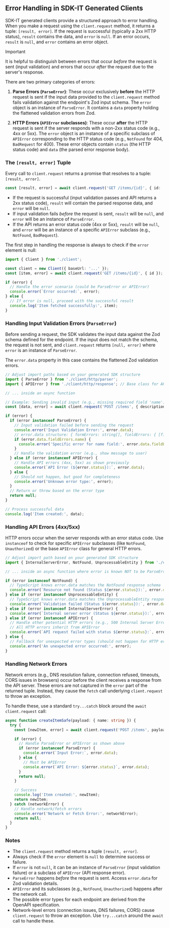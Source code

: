 ## Error Handling in SDK-IT Generated Clients

SDK-IT generated clients provide a structured approach to error handling. When you make a request using the `client.request` method, it returns a tuple: `[result, error]`. If the request is successful (typically a 2xx HTTP status), `result` contains the data, and `error` is `null`. If an error occurs, `result` is `null`, and `error` contains an error object.

> [!IMPORTANT]
> It is helpful to distinguish between errors that occur _before_ the request is sent (input validation) and errors that occur _after_ the request due to the server's response.

There are two primary categories of errors:

1.  **Parse Errors (`ParseError`)**: These occur exclusively **before** the HTTP request is sent if the input data provided to the `client.request` method fails validation against the endpoint's Zod input schema. The `error` object is an instance of `ParseError`. It contains a `data` property holding the flattened validation errors from Zod.

2.  **HTTP Errors (`APIError` subclasses)**: These occur **after** the HTTP request is sent if the server responds with a non-2xx status code (e.g., 4xx or 5xx). The `error` object is an instance of a specific subclass of `APIError` corresponding to the HTTP status code (e.g., `NotFound` for 404, `BadRequest` for 400). These error objects contain `status` (the HTTP status code) and `data` (the parsed error response body).

### The `[result, error]` Tuple

Every call to `client.request` returns a promise that resolves to a tuple: `[result, error]`.

```typescript
const [result, error] = await client.request('GET /items/{id}', { id: '123' });
```

- If the request is successful (input validation passes and API returns a 2xx status code), `result` will contain the parsed response data, and `error` will be `null`.
- If input validation fails _before_ the request is sent, `result` will be `null`, and `error` will be an instance of `ParseError`.
- If the API returns an error status code (4xx or 5xx), `result` will be `null`, and `error` will be an instance of a specific `APIError` subclass (e.g., `NotFound`, `BadRequest`).

The first step in handling the response is always to check if the `error` element is null:

```typescript
import { Client } from './client';

const client = new Client({ baseUrl: '...' });
const [item, error] = await client.request('GET /items/{id}', { id });

if (error) {
  // Handle the error scenario (could be ParseError or APIError)
  console.error(`Error occurred:`, error);
} else {
  // If error is null, proceed with the successful result
  console.log('Item fetched successfully:', item);
}
```

### Handling Input Validation Errors (`ParseError`)

Before sending a request, the SDK validates the input data against the Zod schema defined for the endpoint. If the input does not match the schema, the request is not sent, and `client.request` returns `[null, error]` where `error` is an instance of `ParseError`.

The `error.data` property in this case contains the flattened Zod validation errors.

```typescript
// Adjust import paths based on your generated SDK structure
import { ParseError } from './client/http/parser';
import { APIError } from './client/http/response'; // Base class for API errors

// ... inside an async function

// Example: Sending invalid input (e.g., missing required field 'name')
const [data, error] = await client.request('POST /items', { description: 'Missing name' });

if (error) {
  if (error instanceof ParseError) {
    // Input validation failed before sending the request
    console.error('Input Validation Error:', error.data);
    // error.data structure: { formErrors: string[], fieldErrors: { [field: string]: string[] } }
    if (error.data.fieldErrors.name) {
      console.error('Specific error for name field:', error.data.fieldErrors.name.join(', '));
    }
    // Handle the validation error (e.g., show message to user)
  } else if (error instanceof APIError) {
    // Handle API errors (4xx, 5xx) as shown previously
    console.error(`API Error (${error.status}):`, error.data);
  } else {
    // Should not happen, but good for completeness
    console.error('Unknown error type:', error);
  }
  // Return or throw based on the error type
  return null;
}

// Process successful data
console.log('Item created:', data);
```

<!-- ### Handling HTTP Errors -->

### Handling API Errors (4xx/5xx)

HTTP errors occur when the server responds with an error status code. Use `instanceof` to check for specific `APIError` subclasses (like `NotFound`, `Unauthorized`) or the base `APIError` class for general HTTP errors.

```typescript
// Adjust import path based on your generated SDK structure
import { InternalServerError, NotFound, UnprocessableEntity } from './client';

// ... inside an async function where error is known NOT to be ParseError

if (error instanceof NotFound) {
  // TypeScript knows error.data matches the NotFound response schema
  console.error(`Resource not found (Status ${error.status}):`, error.data);
} else if (error instanceof UnprocessableEntity) {
  // TypeScript knows error.data matches the UnprocessableEntity response schema
  console.error(`Validation failed (Status ${error.status}):`, error.data);
} else if (error instanceof InternalServerError) {
  console.error(`Internal server error (Status ${error.status}):`, error.data);
} else if (error instanceof APIError) {
  // Handle other potential HTTP errors (e.g., 500 Internal Server Error)
  // All HTTP errors inherit from APIError
  console.error(`API request failed with status ${error.status}:`, error.data);
} else {
  // Fallback for unexpected error types (should not happen for HTTP errors)
  console.error('An unexpected error occurred:', error);
}
```

### Handling Network Errors

Network errors (e.g., DNS resolution failure, connection refused, timeouts, CORS issues in browsers) occur before the client receives a response from the API server. These errors are not captured in the `error` part of the returned tuple. Instead, they cause the `fetch` call underlying `client.request` to throw an exception.

To handle these, use a standard `try...catch` block around the `await client.request` call:

```typescript
async function createItemSafe(payload: { name: string }) {
  try {
    const [newItem, error] = await client.request('POST /items', payload);

    if (error) {
      // Handle ParseError or APIError as shown above
      if (error instanceof ParseError) {
        console.error(`Input Error:`, error.data);
      } else {
        // Must be APIError
        console.error(`API Error: ${error.status}`, error.data);
      }
      return null;
    }

    // Success
    console.log('Item created:', newItem);
    return newItem;
  } catch (networkError) {
    // Handle network/fetch errors
    console.error('Network or Fetch Error:', networkError);
    return null;
  }
}
```

### Notes

- The `client.request` method returns a tuple `[result, error]`.
- Always check if the `error` element is `null` to determine success or failure.
- If `error` is not `null`, it can be an instance of `ParseError` (input validation failure) or a subclass of `APIError` (API response error).
- `ParseError` happens _before_ the request is sent. Access `error.data` for Zod validation details.
- `APIError` and its subclasses (e.g., `NotFound`, `Unauthorized`) happens after the network call.
- The possible error types for each endpoint are derived from the OpenAPI specification.
- Network-level errors (connection issues, DNS failures, CORS) cause `client.request` to throw an exception. Use `try...catch` around the `await` call to handle these.
